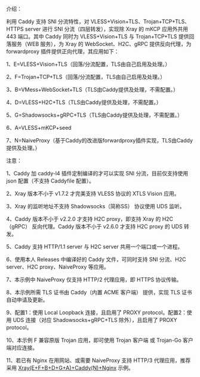 介绍：

利用 Caddy 支持 SNI 分流特性，对 VLESS+Vision+TLS、Trojan+TCP+TLS、HTTPS server 进行 SNI 分流（四层转发），实现除 Xray 的 mKCP 应用外共用 443 端口。其中 Caddy 同时为 VLESS+Vision+TLS 与 Trojan+TCP+TLS 提供回落服务（WEB 服务），为 Xray 的 WebSocket、H2C、gRPC 提供反向代理，为 forwardproxy 插件提供正向代理，其应用如下：

1、E=VLESS+Vision+TLS（回落/分流配置，TLS由自己启用及处理。）

2、F=Trojan+TCP+TLS（回落/分流配置，TLS由自己启用及处理。）

3、B=VMess+WebSocket+TLS（TLS由Caddy提供及处理，不需配置。）

4、D=VLESS+H2C+TLS（TLS由Caddy提供及处理，不需配置。）

5、G=Shadowsocks+gRPC+TLS（TLS由Caddy提供及处理，不需配置。）

6、A=VLESS+mKCP+seed

7、N=NaiveProxy（基于Caddy的改进版forwardproxy插件实现，TLS由Caddy提供及处理。）

注意：

1、Caddy 加 caddy-l4 插件定制编译的才可以实现 SNI 分流，目前仅支持使用 json 配置（不支持 Caddyfile 配置）。

2、Xray 版本不小于 v1.7.2 才完美支持 VLESS 协议的 XTLS Vision 应用。

3、Xray 的监听地址不支持 Shadowsocks（简称SS） 协议使用 UDS 监听。

4、Caddy 版本不小于 v2.2.0 才支持 H2C proxy，即支持 Xray 的 H2C（gRPC） 反向代理。Caddy 版本不小于 v2.6.0 才支持 H2C proxy 的 UDS 转发。

5、Caddy 支持 HTTP/1.1 server 与 H2C server 共用一个端口或一个进程。

6、使用本人 Releases 中编译好的 Caddy 文件，可同时支持 SNI 分流、H2C server、H2C proxy、NaiveProxy 等应用。

7、本示例中 NaiveProxy 仅支持 HTTP/2 代理应用，即 HTTPS 协议传输。

8、本示例所需 TLS 证书由 Caddy（内置 ACME 客户端） 提供，实现 TLS 证书自动申请及更新。

9、配置1：使用 Local Loopback 连接，且启用了 PROXY protocol。配置2：使用 UDS 连接（对应 Shadowsocks+gRPC+TLS 除外），且启用了 PROXY protocol。

10、本示例 F 兼容原版 Trojan 应用，即可使用 Trojan 客户端 或 Trojan-Go 客户端对应连接。

11、若已有 Nginx 在用网站、或需要 NaiveProxy 支持 HTTP/3 代理应用，推荐采用 [Xray(E+F+B+D+G+A)+Caddy(N)+Nginx](https://github.com/lxhao61/integrated-examples/tree/main/Xray(E%2BF%2BB%2BD%2BG%2BA)%2BCaddy(N)%2BNginx) 示例。
